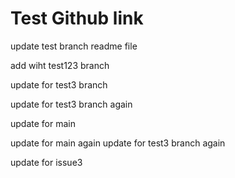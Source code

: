 # Test Github link

update test branch readme file

add wiht test123 branch

update for test3 branch

update for test3 branch again

update for main

update for main again
update for test3 branch again

update for issue3